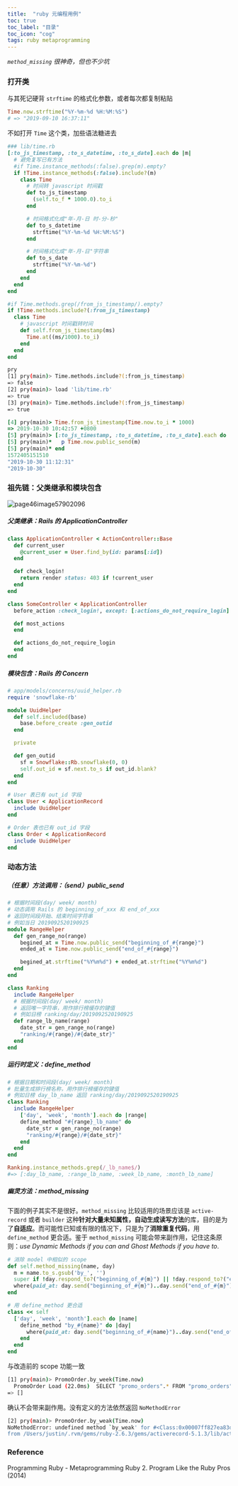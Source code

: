 ```yaml
---
title:  "ruby 元编程用例"
toc: true
toc_label: "目录"
toc_icon: "cog"
tags: ruby metaprogramming
---
```


*`method_missing` 很神奇，但也不少坑*

### 打开类

与其死记硬背 `strftime` 的格式化参数，或者每次都复制粘贴

```ruby
Time.now.strftime("%Y-%m-%d %H:%M:%S")
# => "2019-09-10 16:37:11"
```

不如打开 `Time` 这个类，加些语法糖进去

```ruby
### lib/time.rb
[:to_js_timestamp, :to_s_datetime, :to_s_date].each do |m|
  # 避免复写已有方法
  #if Time.instance_methods(:false).grep(m).empty?
  if !Time.instance_methods(:false).include?(m)
    class Time
      # 时间转 javascript 时间戳
      def to_js_timestamp
        (self.to_f * 1000.0).to_i
      end

      # 时间格式化成"年-月-日 时-分-秒"
      def to_s_datetime
        strftime("%Y-%m-%d %H:%M:%S")
      end

      # 时间格式化成"年-月-日"字符串
      def to_s_date
        strftime("%Y-%m-%d")
      end
    end
  end
end

#if Time.methods.grep(/from_js_timestamp/).empty?
if !Time.methods.include?(:from_js_timestamp)
  class Time
    # javascript 时间戳转时间
    def self.from_js_timestamp(ms)
      Time.at((ms/1000).to_i)
    end
  end
end
```

```bash
pry
[1] pry(main)> Time.methods.include?(:from_js_timestamp)
=> false
[2] pry(main)> load 'lib/time.rb'
=> true
[3] pry(main)> Time.methods.include?(:from_js_timestamp)
=> true
```

```ruby
[4] pry(main)> Time.from_js_timestamp(Time.now.to_i * 1000)
=> 2019-10-30 10:42:57 +0800
[5] pry(main)> [:to_js_timestamp, :to_s_datetime, :to_s_date].each do |m|
[5] pry(main)*   p Time.now.public_send(m)
[5] pry(main)* end
1572405151510
"2019-10-30 11:12:31"
"2019-10-30"
```

### 祖先链：父类继承和模块包含

![page46image57902096](https://user-images.githubusercontent.com/2174219/65105852-eb131280-da08-11e9-8f5c-3059647569b7.jpg)

##### 父类继承：Rails 的 ApplicationController

```ruby
class ApplicationController < ActionController::Base
  def current_user
    @current_user = User.find_by(id: params[:id])
  end

  def check_login!
    return render status: 403 if !current_user
  end
end
```

```ruby
class SomeController < ApplicationController
  before_action :check_login!, except: [:actions_do_not_require_login]

  def most_actions
  end

  def actions_do_not_require_login
  end
end
```

##### 模块包含：Rails 的 Concern

```ruby
# app/models/concerns/uuid_helper.rb
require 'snowflake-rb'

module UuidHelper
  def self.included(base)
    base.before_create :gen_outid
  end

  private

  def gen_outid
    sf = Snowflake::Rb.snowflake(0, 0)
    self.out_id = sf.next.to_s if out_id.blank?
  end
end
```

```ruby
# User 表已有 out_id 字段
class User < ApplicationRecord
  include UuidHelper
end
```

```ruby
# Order 表也已有 out_id 字段
class Order < ApplicationRecord
  include UuidHelper
end
```

### 动态方法

##### （任意）方法调用：（send）public_send

```ruby
# 根据时间段(day/ week/ month)
# 动态调用 Rails 的 beginning_of_xxx 和 end_of_xxx
# 返回时间段开始、结束时间字符串
# 例如当日 2019092520190925
module RangeHelper
  def gen_range_no(range)
    begined_at = Time.now.public_send("beginning_of_#{range}")
    ended_at = Time.now.public_send("end_of_#{range}")

    begined_at.strftime("%Y%m%d") + ended_at.strftime("%Y%m%d")
  end
end
```

```ruby
class Ranking
  include RangeHelper
  # 根据时间段(day/ week/ month)
  # 返回唯一字符串，用作排行榜缓存的键值
  # 例如日榜 ranking/day/2019092520190925
  def range_lb_name(range)
    date_str = gen_range_no(range)
    "ranking/#{range}/#{date_str}"
  end
end
```

##### 运行时定义：define_method

```ruby
# 根据日期和时间段(day/ week/ month)
# 批量生成排行榜名称，用作排行榜缓存的键值
# 例如日榜 day_lb_name 返回 ranking/day/2019092520190925
class Ranking
  include RangeHelper
	['day', 'week', 'month'].each do |range|
  	define_method "#{range}_lb_name" do
      date_str = gen_range_no(range)
      "ranking/#{range}/#{date_str}"
    end
  end
end
```

```ruby
Ranking.instance_methods.grep(/_lb_name$/)
#=> [:day_lb_name, :range_lb_name, :week_lb_name, :month_lb_name]
```

##### 幽灵方法：method_missing

下面的例子其实不是很好。`method_missing` 比较适用的场景应该是 `active-record` 或者 `builder` 这种**针对大量未知属性，自动生成读写方法**的库，目的是为了**自适应**。而可能性已知或有限的情况下，只是为了**消除重复代码**，用 `define_method` 更合适。鉴于 `method_missing` 可能会带来副作用，记住这条原则：*use Dynamic Methods if you can and Ghost Methods if you have to*.

```ruby
# 消除 model 中相似的 scope
def self.method_missing(name, day)
  m = name.to_s.gsub('by_', '')
  super if !day.respond_to?("beginning_of_#{m}") || !day.respond_to?("end_of_#{m}")
  where(paid_at: day.send("beginning_of_#{m}")..day.send("end_of_#{m}"))
end
```

```ruby
# 用 define_method 更合适
class << self
  ['day', 'week', 'month'].each do |name|
    define_method "by_#{name}" do |day|
      where(paid_at: day.send("beginning_of_#{name}")..day.send("end_of_#{name}"))
    end
  end
end
```

与改造前的 scope 功能一致

```bash
[1] pry(main)> PromoOrder.by_week(Time.now)
  PromoOrder Load (22.0ms)  SELECT "promo_orders".* FROM "promo_orders" WHERE ("promo_orders"."paid_at" BETWEEN $1 AND $2)  [["paid_at", "2019-11-03 16:00:00"], ["paid_at", "2019-11-10 15:59:59.999999"]]
=> []
```

确认不会带来副作用。没有定义的方法依然返回 `NoMethodError`

```bash
[2] pry(main)> PromoOrder.by_weak(Time.now)
NoMethodError: undefined method `by_weak' for #<Class:0x00007ff827ea83d8>
from /Users/justin/.rvm/gems/ruby-2.6.3/gems/activerecord-5.1.3/lib/active_record/dynamic_matchers.rb:22:in `method_missing'
```

### Reference
Programming Ruby - Metaprogramming Ruby 2. Program Like the Ruby Pros (2014)

